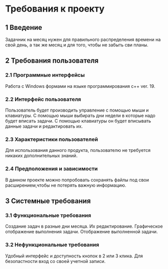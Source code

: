 # Требования к проекту
## 1 Введение
Задачник на месяц нужен для правильного распределения времени на свой день, а так же месяц и для того, чтобы не забыть сви планы.

## 2 Требования пользователя
### 2.1 Программные интерфейсы
Работа с Windows формами на языке программирования c++ ver. 19.

### 2.2 Интерфейс пользователя
Пользователь будет производить управление с помощью мыши и клавиатуры. С помощью мыши выбирать дни недели в которые надо будет вписать задачи. С помощью клавиатуры он будет вписывать данные задачи и редактировать их.

### 2.3 Характеристики пользователей
Для использования данного продукта, пользователю не требуется никаких дополнительных знаний.

### 2.4 Предположения и зависимости
В данном проекте можно попробовать сохранять файлы под свои расширением,чтобы не потерять важную информацию.

## 3 Системные требования
### 3.1 Функциональные требования
Создание задач в разные дни месяца.
Их редактирование.
Графическое отображение выполнения задачи.
Отображение выполненной задачи.
### 3.2 Нефункциональные требования
Удобный интерфейс и доступность кнопок в 2 или 3 клика.
Для безопастности вход со своей учетной записи.
